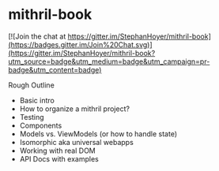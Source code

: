 # mithril-book

[![Join the chat at https://gitter.im/StephanHoyer/mithril-book](https://badges.gitter.im/Join%20Chat.svg)](https://gitter.im/StephanHoyer/mithril-book?utm_source=badge&utm_medium=badge&utm_campaign=pr-badge&utm_content=badge)

Rough Outline

* Basic intro
* How to organize a mithril project?
* Testing
* Components
* Models vs. ViewModels (or how to handle state)
* Isomorphic aka universal webapps
* Working with real DOM
* API Docs with examples
